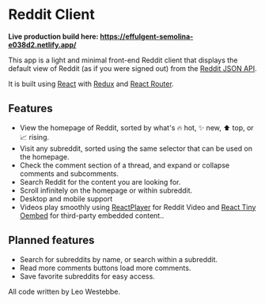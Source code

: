# Reddit Client

**Live production build here: https://effulgent-semolina-e038d2.netlify.app/**

This app is a light and minimal front-end Reddit client that displays the default view of Reddit (as if you were signed out) from the [Reddit JSON API](https://github.com/reddit-archive/reddit/wiki/JSON).

It is built using [React](https://reactjs.org/) with [Redux](https://redux.js.org/) and [React Router](https://reactrouter.com/en/main).

## Features

- View the homepage of Reddit, sorted by what's 🔥 hot, ✨ new, ⬆️ top, or 📈 rising.
- Visit any subreddit, sorted using the same selector that can be used on the homepage.
- Check the comment section of a thread, and expand or collapse comments and subcomments.
- Search Reddit for the content you are looking for.
- Scroll infinitely on the homepage or within subreddit.
- Desktop and mobile support
- Videos play smoothly using [ReactPlayer](https://github.com/cookpete/react-player) for Reddit Video and [React Tiny Oembed](https://github.com/muzam1l/react-tiny-oembed) for third-party embedded content..

## Planned features

- Search for subreddits by name, or search within a subreddit.
- Read more comments buttons load more comments.
- Save favorite subreddits for easy access.

All code written by Leo Westebbe.
